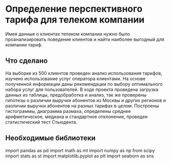# Определение перспективного тарифа для телеком компании 
Имея данные о клиентах телеком компании нужно было проанализировать поведение клиентов и найти наиболее выгодный для компании тариф.

## Что сделано
На выборке из 500 клиентов проведен анализ использования тарифов, изучено использование услуг оператора клиентами. На основе полученной информации даны рекомендации по выбору оптимального набора услуг для пользователей. В ходе проекта проведена загрузка данных из таблицы, предобработка и анализ, так же проверены гипотезы о различии выручки абонентов из Москвы и других регионов и различии выручки абонентов на разных тарифах в целом. Построены гистограммы, диаграмма размаха, определены среднее арифметическое, медиана и стандартное отклонение, проведен статистический тест Стьюдента.

## Необходимые библиотеки
import pandas as pd
import math as mt
import numpy as np
from scipy import stats as st
import matplotlib.pyplot as plt
import seaborn as sns
